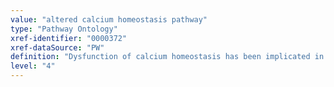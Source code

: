 ```yaml
---
value: "altered calcium homeostasis pathway"
type: "Pathway Ontology"
xref-identifier: "0000372"
xref-dataSource: "PW"
definition: "Dysfunction of calcium homeostasis has been implicated in several human neural, neurodegenerative and cardiac conditions."
level: "4"
---
```

